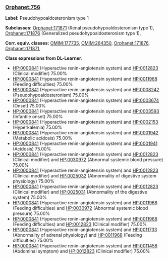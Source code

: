 
### [Orphanet:756](http://www.orpha.net/ORDO/Orphanet_756)
**Label:** Pseudohypoaldosteronism type 1

**Subclasses:** [Orphanet:171871](http://www.orpha.net/ORDO/Orphanet_171871) (Renal pseudohypoaldosteronism type 1), [Orphanet:171876](http://www.orpha.net/ORDO/Orphanet_171876) (Generalized pseudohypoaldosteronism type 1), 

**Corr. equiv. classes:** [OMIM:177735](http://purl.obolibrary.org/obo/OMIM_177735), [OMIM:264350](http://purl.obolibrary.org/obo/OMIM_264350), [Orphanet:171876](http://www.orpha.net/ORDO/Orphanet_171876), [Orphanet:171871](http://www.orpha.net/ORDO/Orphanet_171871), 

**Class expressions from DL-Learner:**

- [HP:0000841](http://purl.obolibrary.org/obo/HP_0000841) (Hyperactive renin-angiotensin system) and [HP:0012823](http://purl.obolibrary.org/obo/HP_0012823) (Clinical modifier) 75.00%
- [HP:0000841](http://purl.obolibrary.org/obo/HP_0000841) (Hyperactive renin-angiotensin system) and [HP:0011968](http://purl.obolibrary.org/obo/HP_0011968) (Feeding difficulties) 75.00%
- [HP:0000841](http://purl.obolibrary.org/obo/HP_0000841) (Hyperactive renin-angiotensin system) and [HP:0008242](http://purl.obolibrary.org/obo/HP_0008242) (Pseudohypoaldosteronism) 75.00%
- [HP:0000841](http://purl.obolibrary.org/obo/HP_0000841) (Hyperactive renin-angiotensin system) and [HP:0003674](http://purl.obolibrary.org/obo/HP_0003674) (Onset) 75.00%
- [HP:0000841](http://purl.obolibrary.org/obo/HP_0000841) (Hyperactive renin-angiotensin system) and [HP:0003593](http://purl.obolibrary.org/obo/HP_0003593) (Infantile onset) 75.00%
- [HP:0000841](http://purl.obolibrary.org/obo/HP_0000841) (Hyperactive renin-angiotensin system) and [HP:0002153](http://purl.obolibrary.org/obo/HP_0002153) (Hyperkalemia) 75.00%
- [HP:0000841](http://purl.obolibrary.org/obo/HP_0000841) (Hyperactive renin-angiotensin system) and [HP:0001942](http://purl.obolibrary.org/obo/HP_0001942) (Metabolic acidosis) 75.00%
- [HP:0000841](http://purl.obolibrary.org/obo/HP_0000841) (Hyperactive renin-angiotensin system) and [HP:0001941](http://purl.obolibrary.org/obo/HP_0001941) (Acidosis) 75.00%
- [HP:0000841](http://purl.obolibrary.org/obo/HP_0000841) (Hyperactive renin-angiotensin system) and [HP:0012823](http://purl.obolibrary.org/obo/HP_0012823) (Clinical modifier) and [HP:0030972](http://purl.obolibrary.org/obo/HP_0030972) (Abnormal systemic blood pressure) 75.00%
- [HP:0000841](http://purl.obolibrary.org/obo/HP_0000841) (Hyperactive renin-angiotensin system) and [HP:0012823](http://purl.obolibrary.org/obo/HP_0012823) (Clinical modifier) and [HP:0025032](http://purl.obolibrary.org/obo/HP_0025032) (Abnormality of digestive system physiology) 75.00%
- [HP:0000841](http://purl.obolibrary.org/obo/HP_0000841) (Hyperactive renin-angiotensin system) and [HP:0012823](http://purl.obolibrary.org/obo/HP_0012823) (Clinical modifier) and [HP:0025031](http://purl.obolibrary.org/obo/HP_0025031) (Abnormality of the digestive system) 75.00%
- [HP:0000841](http://purl.obolibrary.org/obo/HP_0000841) (Hyperactive renin-angiotensin system) and [HP:0011968](http://purl.obolibrary.org/obo/HP_0011968) (Feeding difficulties) and [HP:0030972](http://purl.obolibrary.org/obo/HP_0030972) (Abnormal systemic blood pressure) 75.00%
- [HP:0000841](http://purl.obolibrary.org/obo/HP_0000841) (Hyperactive renin-angiotensin system) and [HP:0011968](http://purl.obolibrary.org/obo/HP_0011968) (Feeding difficulties) and [HP:0012823](http://purl.obolibrary.org/obo/HP_0012823) (Clinical modifier) 75.00%
- [HP:0000841](http://purl.obolibrary.org/obo/HP_0000841) (Hyperactive renin-angiotensin system) and [HP:0011733](http://purl.obolibrary.org/obo/HP_0011733) (Abnormality of adrenal physiology) and [HP:0011968](http://purl.obolibrary.org/obo/HP_0011968) (Feeding difficulties) 75.00%
- [HP:0000841](http://purl.obolibrary.org/obo/HP_0000841) (Hyperactive renin-angiotensin system) and [HP:0011458](http://purl.obolibrary.org/obo/HP_0011458) (Abdominal symptom) and [HP:0012823](http://purl.obolibrary.org/obo/HP_0012823) (Clinical modifier) 75.00%


